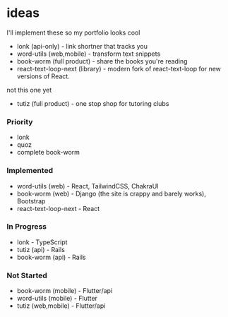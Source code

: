 # ideas
I'll implement these so my portfolio looks cool

- lonk (api-only) - link shortner that tracks you
- word-utils (web,mobile) - transform text snippets
- book-worm (full product) - share the books you're reading
- react-text-loop-next (library) - modern fork of react-text-loop for new versions of React.

not this one yet
- tutiz (full product) - one stop shop for tutoring clubs

### Priority
- lonk
- quoz
- complete book-worm

### Implemented

- word-utils (web) - React, TailwindCSS, ChakraUI
- book-worm (web) - Django (the site is crappy and barely works), Bootstrap
- react-text-loop-next - React

### In Progress

- lonk - TypeScript
- tutiz (api) - Rails
- book-worm (api) - Rails

### Not Started

- book-worm (mobile) - Flutter/api
- word-utils (mobile) - Flutter
- tutiz (web,mobile) - Flutter/api

